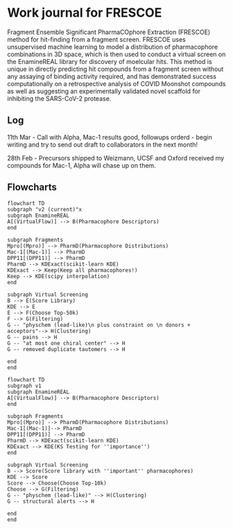 # Work journal for FRESCOE

Fragment Ensemble Significant PharmaCOphore Extraction (FRESCOE) method for hit-finding from a fragment screen. FRESCOE uses unsupervised machine learning to model a distribution of pharmacophore combinations in 3D space, which is then used to conduct a virtual screen on the EnamineREAL library for discovery of moelcular hits. This method is unique in directly predicting hit compounds from a fragment screen without any assaying of binding activity required, and has demonstrated success computationally on a retrospective analysis of COVID Moonshot compounds as well as suggesting an experimentally validated novel scaffold for inhibiting the SARS-CoV-2 protease.

## Log

11th Mar - Call with Alpha, Mac-1 results good, followups orderd - begin writing and try to send out draft to collaborators in the next month!

28th Feb - Precursors shipped to Weizmann, UCSF and Oxford received my compounds for Mac-1, Alpha will chase up on them.

## Flowcharts

```mermaid
flowchart TD
subgraph "v2 (current)"x
subgraph EnamineREAL
A[(VirtualFlow)] --> B(Pharmacophore Descriptors)
end

subgraph Fragments
Mpro[(Mpro)] --> PharmD(Pharmacophore Distributions)
Mac-1[(Mac-1)] --> PharmD
DPP11[(DPP11)] --> PharmD
PharmD --> KDExact(scikit-learn KDE)
KDExact --> Keep(Keep all pharmacophores!)
Keep --> KDE(scipy interpolation)
end

subgraph Virtual Screening
B --> E(Score Library)
KDE --> E
E --> F(Choose Top-50k)
F --> G(Filtering)
G -- "physchem (lead-like)\n plus constraint on \n donors + acceptors"--> H(Clustering)
G -- pains --> H
G -- "at most one chiral center" --> H
G -- removed duplicate tautomers --> H

end
end
```

```mermaid
flowchart TD
subgraph v1
subgraph EnamineREAL
A[(VirtualFlow)] --> B(Pharmacophore Descriptors)
end

subgraph Fragments
Mpro[(Mpro)] --> PharmD(Pharmacophore Distributions)
Mac-1[(Mac-1)]--> PharmD
DPP11[(DPP11)] --> PharmD
PharmD --> KDExact(scikit-learn KDE)
KDExact --> KDE(KS Testing for ''importance'')
end

subgraph Virtual Screening
B --> Score(Score library with ''important'' pharmacophores)
KDE --> Score
Score --> Choose(Choose Top-10k)
Choose --> G(Filtering)
G -- "physchem (lead-like)" --> H(Clustering)
G -- structural alerts --> H

end
end
```

